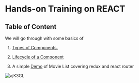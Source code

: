 # Hands-on Training on REACT

## Table of Content

We will go through with some basics of

1) [Types of Components.](src/componentsBasics/componentsType/README.md)

2) [Lifecycle of a Component](src/componentsBasics/lifecycle/README.md) 

3) A simple [Demo](src/app/README.md) of Movie List covering redux and react router

![ajK3GL](https://i.makeagif.com/media/7-09-2019/ajK3GL.gif)